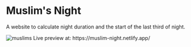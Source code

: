 # Muslim's Night

A website to calculate night duration and the start of the last third of night.
<div></div>
<img src="https://i.ibb.co/qJfchyw/muslims.jpg" alt="muslims" border="0">
Live preview at: https://muslim-night.netlify.app/
